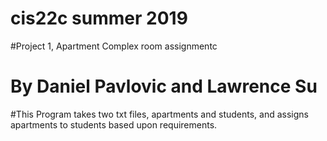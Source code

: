 # cis22c summer 2019
#Project 1, Apartment Complex room assignmentc
# By Daniel Pavlovic and Lawrence Su
#This Program takes two txt files, apartments and students, and assigns apartments to students based upon requirements.
